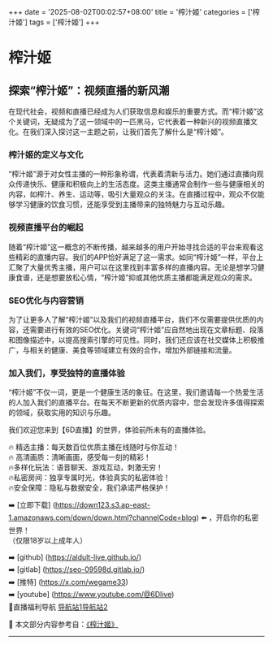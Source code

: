 +++
date = '2025-08-02T00:02:57+08:00'
title = '榨汁姬'
categories = ['榨汁姬']
tags = ['榨汁姬']
+++

# 榨汁姬

## 探索“榨汁姬”：视频直播的新风潮

在现代社会，视频和直播已经成为人们获取信息和娱乐的重要方式。而“榨汁姬”这个关键词，无疑成为了这一领域中的一匹黑马，它代表着一种新兴的视频直播文化。在我们深入探讨这一主题之前，让我们首先了解什么是“榨汁姬”。

### 榨汁姬的定义与文化

“榨汁姬”源于对女性主播的一种形象称谓，代表着清新与活力。她们通过直播向观众传递快乐、健康和积极向上的生活态度。这类主播通常会制作一些与健康相关的内容，如榨汁、养生、运动等，吸引大量观众的关注。在直播过程中，观众不仅能够学习健康的饮食习惯，还能享受到主播带来的独特魅力与互动乐趣。

### 视频直播平台的崛起

随着“榨汁姬”这一概念的不断传播，越来越多的用户开始寻找合适的平台来观看这些精彩的直播内容。我们的APP恰好满足了这一需求。如同“榨汁姬”一样，平台上汇聚了大量优秀主播，用户可以在这里找到丰富多样的直播内容。无论是想学习健康食谱，还是想要放松心情，“榨汁姬”抑或其他优质主播都能满足观众的需求。

### SEO优化与内容营销

为了让更多人了解“榨汁姬”以及我们的视频直播平台，我们不仅需要提供优质的内容，还需要进行有效的SEO优化。关键词“榨汁姬”应自然地出现在文章标题、段落和图像描述中，以提高搜索引擎的可见性。同时，我们还应该在社交媒体上积极推广，与相关的健康、美食等领域建立有效的合作，增加外部链接和流量。

### 加入我们，享受独特的直播体验

“榨汁姬”不仅一词，更是一个健康生活的象征。在这里，我们邀请每一个热爱生活的人加入我们的直播平台。在每天不断更新的优质内容中，您会发现许多值得探索的领域，获取实用的知识与乐趣。

我们欢迎您来到【6D直播】的世界，体验前所未有的直播体验。 

🔥 精选主播：每天数百位优质主播在线随时与你互动！  
🔥 高清画质：清晰画面，感受每一刻的精彩！  
🔥多样化玩法：语音聊天、游戏互动，刺激无穷！  
🔥私密房间：独享专属时光，体验真实的私密体验！  
🔥安全保障：隐私与数据安全，我们承诺严格保护！  

➡️ [立即下载] (https://down123.s3.ap-east-1.amazonaws.com/down/down.html?channelCode=blog) ⬅️ ，开启你的私密世界！  
（仅限18岁以上成年人）  

➡️ [github] (https://aldult-live.github.io/)  
➡️ [gitlab] (https://seo-09598d.gitlab.io/)  
➡️ [推特] (https://x.com/wegame33)  
➡️ [youtube] (https://www.youtube.com/@6Dlive)  
🔞直播福利导航   [导航站1](https://webstack-86085a.gitlab.io/)[导航站2](https://onlygit123-2.github.io/)


📘 本文部分内容参考自：[《榨汁姬》](https://github.com/tata25721/tata)

---
